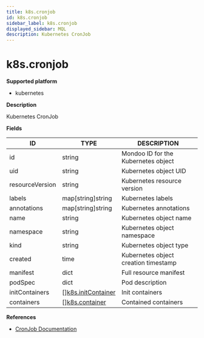 ```yaml
---
title: k8s.cronjob
id: k8s.cronjob
sidebar_label: k8s.cronjob
displayed_sidebar: MQL
description: Kubernetes CronJob
---
```


# k8s.cronjob

**Supported platform**

- kubernetes

**Description**

Kubernetes CronJob

**Fields**

| ID              | TYPE                                                | DESCRIPTION                          |
| --------------- | --------------------------------------------------- | ------------------------------------ |
| id              | string                                              | Mondoo ID for the Kubernetes object  |
| uid             | string                                              | Kubernetes object UID                |
| resourceVersion | string                                              | Kubernetes resource version          |
| labels          | map[string]string                                   | Kubernetes labels                    |
| annotations     | map[string]string                                   | Kubernetes annotations               |
| name            | string                                              | Kubernetes object name               |
| namespace       | string                                              | Kubernetes object namespace          |
| kind            | string                                              | Kubernetes object type               |
| created         | time                                                | Kubernetes object creation timestamp |
| manifest        | dict                                                | Full resource manifest               |
| podSpec         | dict                                                | Pod description                      |
| initContainers  | &#91;&#93;[k8s.initContainer](k8s.initcontainer.md) | Init containers                      |
| containers      | &#91;&#93;[k8s.container](k8s.container.md)         | Contained containers                 |

**References**

- [CronJob Documentation](https://kubernetes.io/docs/concepts/workloads/controllers/cron-jobs/)
